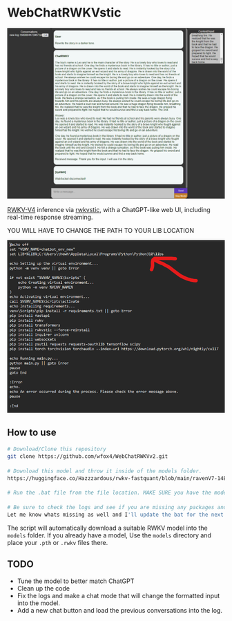 # WebChatRWKVstic

![screenshot](https://github.com/wfox4/WebChatRWKVv2/blob/main/.github/images/Screenshot2.png)

[RWKV-V4](https://github.com/BlinkDL/RWKV-LM) inference via
[rwkvstic](https://github.com/harrisonvanderbyl/rwkvstic), with a ChatGPT-like
web UI, including real-time response streaming.

YOU WILL HAVE TO CHANGE THE PATH TO YOUR LIB LOCATION

![screenshot](https://github.com/wfox4/WebChatRWKVv2/blob/main/.github/images/Screenshot3.png)

## How to use

```sh
# Download/Clone this repository
git clone https://github.com/wfox4/WebChatRWKVv2.git

# Download this model and throw it inside of the models folder. 
https://huggingface.co/Hazzzardous/rwkv-fastquant/blob/main/ravenV7-14B-2-1-2.rwkv

# Run the .bat file from the file location. MAKE SURE you have the model inside the folder first. If you don't it will try to download a model.

# Be sure to check the logs and see if you are missing any packages and if you are you can throw them inside the .bat to install.
Let me know whats missing as well and I'll update the bat for the next person.

```

The script will automatically download a suitable RWKV model into the `models`
folder. If you already have a model, Use the `models` directory and
place your `.pth` or `.rwkv` files there.



## TODO

- Tune the model to better match ChatGPT
- Clean up the code
- Fix the logs and make a chat mode that will change the formatted input into the model.
- Add a new chat button and load the previous conversations into the log.
